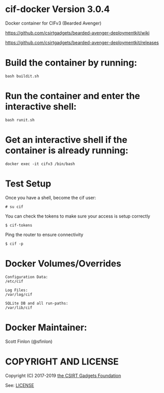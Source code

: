 # cif-docker Version 3.0.4
Docker container for CIFv3 (Bearded Avenger)

https://github.com/csirtgadgets/bearded-avenger-deploymentkit/wiki

https://github.com/csirtgadgets/bearded-avenger-deploymentkit/releases

# Build the container by running:
```
bash buildit.sh
```

# Run the container and enter the interactive shell:
```
bash runit.sh
```

# Get an interactive shell if the container is already running:
```
docker exec -it cifv3 /bin/bash
```

# Test Setup
Once you have a shell, become the cif user:
```
# su cif
```

You can check the tokens to make sure your access is setup correctly
```
$ cif-tokens
```

Ping the router to ensure connectivity
```
$ cif -p
```

# Docker Volumes/Overrides
```
Configuration Data:
/etc/cif
```

```
Log Files:
/var/log/cif
```

```
SQLite DB and all run-paths:
/var/lib/cif
```

# Docker Maintainer:

Scott Finlon (@sfinlon)

# COPYRIGHT AND LICENSE

Copyright (C) 2017-2019 [the CSIRT Gadgets Foundation](http://csirtgadgets.org)

See: [LICENSE](https://github.com/ventz/docker-cif/blob/master/LICENSE)

